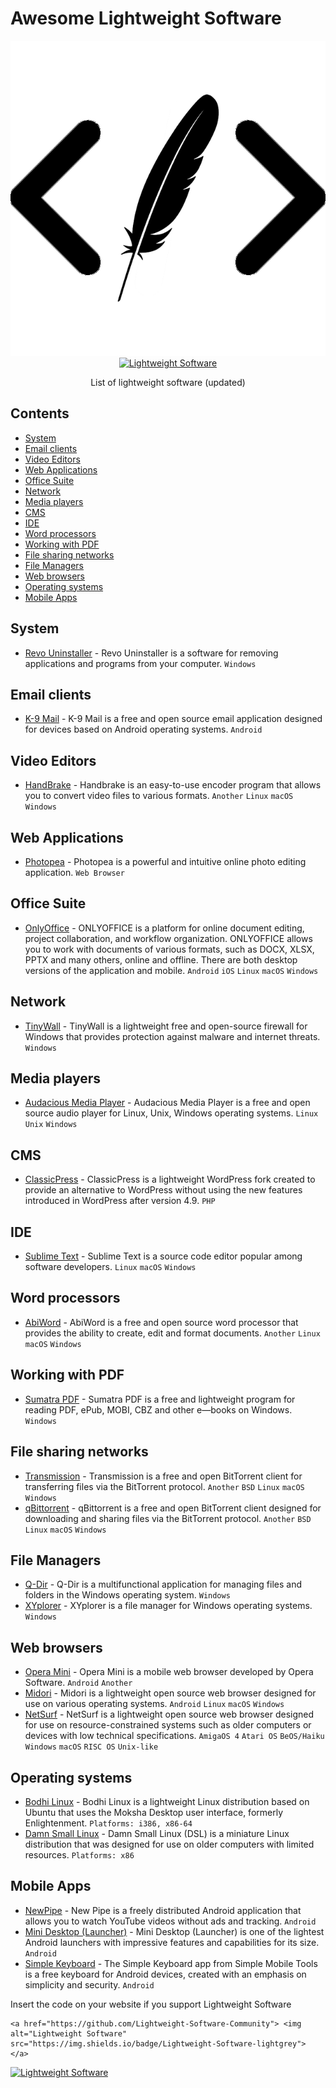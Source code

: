 # Awesome Lightweight Software
<p align="center"><img src="logo.png" alt="awesome lightweight software"><br><a href="https://github.com/Lightweight-Software-Community"> <img alt="Lightweight Software" src="https://img.shields.io/badge/Lightweight-Software-lightgrey"> </a></p>
<p align="center">List of lightweight software (updated)</p>

## Contents

- [System](#system)                      
- [Email clients](#email-clients)
- [Video Editors](#video-editors)
- [Web Applications](#web-applications)
- [Office Suite](#office-suite)
- [Network](#network)
- [Media players](#media-players)
- [CMS](#cms)
- [IDE](#ide)
- [Word processors](#word-processors)
- [Working with PDF](#working-with-pdf)
- [File sharing networks](#file-sharing-networks)
- [File Managers](#file-managers)
- [Web browsers](#web-browsers)
- [Operating systems](#operating-systems)
- [Mobile Apps](#mobile-apps)

## System

- [Revo Uninstaller](https://www.revouninstaller.com/) - Revo Uninstaller is a software for removing applications and programs from your computer. `Windows`

## Email clients

- [K-9 Mail](https://k9mail.app/) - K-9 Mail is a free and open source email application designed for devices based on Android operating systems. `Android`

## Video Editors

- [HandBrake](https://handbrake.fr/) - Handbrake is an easy-to-use encoder program that allows you to convert video files to various formats. `Another` `Linux` `macOS` `Windows`

## Web Applications

- [Photopea](https://www.photopea.com/) - Photopea is a powerful and intuitive online photo editing application. `Web Browser`

## Office Suite

- [OnlyOffice](http://onlyoffice.com/) - ONLYOFFICE is a platform for online document editing, project collaboration, and workflow organization. ONLYOFFICE allows you to work with documents of various formats, such as DOCX, XLSX, PPTX and many others, online and offline. There are both desktop versions of the application and mobile. `Android` `iOS` `Linux` `macOS` `Windows`

## Network

- [TinyWall](https://tinywall.pados.hu/) - TinyWall is a lightweight free and open-source firewall for Windows that provides protection against malware and internet threats. `Windows`

## Media players

- [Audacious Media Player](https://audacious-media-player.org/) - Audacious Media Player is a free and open source audio player for Linux, Unix, Windows operating systems. `Linux` `Unix` `Windows`

## CMS

- [ClassicPress](https://www.classicpress.net/) - ClassicPress is a lightweight WordPress fork created to provide an alternative to WordPress without using the new features introduced in WordPress after version 4.9. `PHP`

## IDE

- [Sublime Text](https://www.sublimetext.com/) - Sublime Text is a source code editor popular among software developers. `Linux` `macOS` `Windows`

## Word processors

- [AbiWord](https://abisource.com/) - AbiWord is a free and open source word processor that provides the ability to create, edit and format documents. `Another` `Linux` `macOS` `Windows`

## Working with PDF

- [Sumatra PDF](https://www.sumatrapdfreader.org/) - Sumatra PDF is a free and lightweight program for reading PDF, ePub, MOBI, CBZ and other e—books on Windows. `Windows`

## File sharing networks

- [Transmission](https://transmissionbt.com/) - Transmission is a free and open BitTorrent client for transferring files via the BitTorrent protocol. `Another` `BSD` `Linux` `macOS` `Windows`
- [qBittorrent](https://www.qbittorrent.org/) - qBittorrent is a free and open BitTorrent client designed for downloading and sharing files via the BitTorrent protocol. `Another` `BSD` `Linux` `macOS` `Windows`

## File Managers

- [Q-Dir](https://www.softwareok.com/?seite=Freeware/Q-Dir) - Q-Dir is a multifunctional application for managing files and folders in the Windows operating system. `Windows`
- [XYplorer](https://www.xyplorer.com/) - XYplorer is a file manager for Windows operating systems. `Windows`

## Web browsers

- [Opera Mini](http://www.opera.com) - Opera Mini is a mobile web browser developed by Opera Software. `Android` `Another`
- [Midori](https://astian.org/) - Midori is a lightweight open source web browser designed for use on various operating systems. `Android` `Linux` `macOS` `Windows`
- [NetSurf](https://www.netsurf-browser.org/) - NetSurf is a lightweight open source web browser designed for use on resource-constrained systems such as older computers or devices with low technical specifications. `AmigaOS 4` `Atari OS` `BeOS/Haiku` `Windows` `macOS` `RISC OS` `Unix-like`

## Operating systems

- [Bodhi Linux](http://bodhilinux.com/) - Bodhi Linux is a lightweight Linux distribution based on Ubuntu that uses the Moksha Desktop user interface, formerly Enlightenment. `Platforms: i386, x86-64`
- [Damn Small Linux](http://www.damnsmalllinux.org/) - Damn Small Linux (DSL) is a miniature Linux distribution that was designed for use on older computers with limited resources. `Platforms: x86`

## Mobile Apps

- [NewPipe](https://newpipe.net/) - New Pipe is a freely distributed Android application that allows you to watch YouTube videos without ads and tracking. `Android`
- [Mini Desktop (Launcher)](https://atomicadd.com/) - Mini Desktop (Launcher) is one of the lightest Android launchers with impressive features and capabilities for its size. `Android`
- [Simple Keyboard](https://simplemobiletools.com/) - The Simple Keyboard app from Simple Mobile Tools is a free keyboard for Android devices, created with an emphasis on simplicity and security. `Android`

Insert the code on your website if you support Lightweight Software
```
<a href="https://github.com/Lightweight-Software-Community"> <img alt="Lightweight Software" src="https://img.shields.io/badge/Lightweight-Software-lightgrey"> </a>
```
<a href="https://github.com/Lightweight-Software-Community"> <img alt="Lightweight Software" src="https://img.shields.io/badge/Lightweight-Software-lightgrey"> </a>


